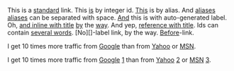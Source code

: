 [before]: https://before.com

This is a [standard](http://link.com) link. This [is][7] by integer id. [This][this] is by alias. And [aliases] [aliases] can be separated with space.
[And][] this is with auto-generated label. Oh, [and inline with title](http://inline-title.org "Inline-Title") [by][] the [way][].
And yep, [reference with title][15]. Ids can contain [several words][]. [No][]-label link, by the way. [Before][]-link.

[7]: http://is.com
[this]: http://this.com
[aliases]: /aliases
[and]: http://and.com
[15]: http://ref-title.org "Ref-Title"
[by]: <http://ref-title.org> 'Ref-Title'
[way]: http://ref-title.org (Ref-Title)
[several words]: http://several-words.com
   "And a lot of text here"


I get 10 times more traffic from [Google][] than from
[Yahoo][] or [MSN][].

  [google]: http://google.com/        "Google"
  [yahoo]:  http://search.yahoo.com/  "Yahoo Search"
  [msn]:    http://search.msn.com/    "MSN Search"


I get 10 times more traffic from [Google] [1] than from
[Yahoo] [2] or [MSN] [3].

  [1]: http://google.com/        "Google"
  [2]: http://search.yahoo.com/  "Yahoo Search"
  [3]: http://search.msn.com/    "MSN Search"


